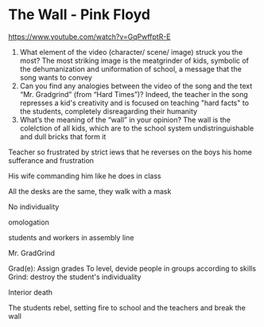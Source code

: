 # The Wall - Pink Floyd
https://www.youtube.com/watch?v=GqPwffptR-E
1. What element of the video (character/ scene/ image) struck you the most?
The most striking image is the meatgrinder of kids, symbolic of the dehumanization and uniformation of school, a message that the song wants to convey
2. Can you find any analogies between the video of the song and the text “Mr. Gradgrind” (from “Hard Times”)?
Indeed, the teacher in the song represses a kid's creativity and is focused on teaching "hard facts" to the students, completely disreagarding their humanity
3. What’s the meaning of the “wall” in your opinion?
The wall is the colelction of all kids, which are to the school system undistringuishable and dull bricks that form it

Teacher so frustrated by strict iews that he reverses on the boys his home sufferance and frustration

His wife commanding him like he does in class

All the desks are the same, they walk with a mask

No individuality

omologation

students and workers in assembly line


Mr. GradGrind

Grad(e): Assign grades
To level, devide people in groups according to skills
Grind:  destroy the student's individuality

Interior death

The students rebel, setting fire to school and the teachers and break the wall
<!--stackedit_data:
eyJoaXN0b3J5IjpbLTE3NjUyMjQ3ODMsMjU0NDU3OTEsMjM3Nz
g0NDE3LDE1MTg3MjEyNDRdfQ==
-->